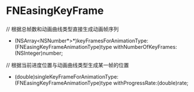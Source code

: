 # FNEasingKeyFrame

###

// 根据总帧数和动画曲线类型直接生成动画帧序列
+ (NSArray<NSNumber*>*)keyFramesForAnimationType:(FNEasingKeyFrameAnimationType)type withNumberOfKeyFrames:(NSInteger)number;

// 根据当前进度位置与动画曲线类型生成某一帧的位置
+ (double)singleKeyFrameForAnimationType:(FNEasingKeyFrameAnimationType)type withProgressRate:(double)rate;

###
